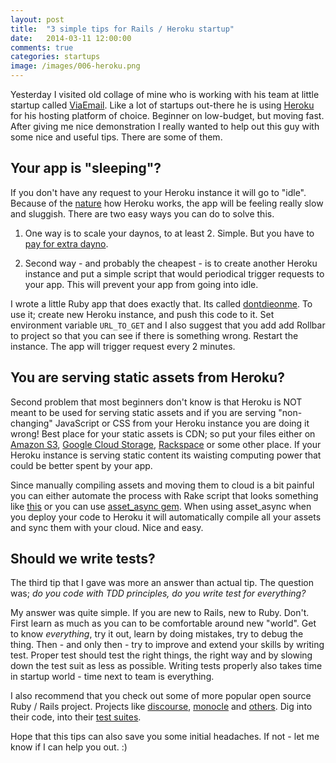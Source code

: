 ```yaml
---
layout: post
title:  "3 simple tips for Rails / Heroku startup"
date:   2014-03-11 12:00:00
comments: true
categories: startups
image: /images/006-heroku.png
---
```


Yesterday I visited old collage of mine who is working with his team at little startup called [ViaEmail](http://www.viaemail.me/). Like a lot of startups out-there he is using [Heroku](http://heroku.com) for his hosting platform of choice. Beginner on low-budget, but moving fast. After giving me nice demonstration I really wanted to help out this guy with some nice and useful tips. There are some of them.

## Your app is "sleeping"?

If you don't have any request to your Heroku instance it will go to "idle". Because of the [nature](https://devcenter.heroku.com/articles/dynos) how Heroku works, the app will be feeling really slow and sluggish. There are two easy ways you can do to solve this.

1. One way is to scale your daynos, to at least 2. Simple. But you have to [pay for extra dayno](https://www.heroku.com/pricing).

2. Second way - and probably the cheapest - is to create another Heroku instance and put a simple script that would periodical trigger requests to your app. This will prevent your app from going into idle.

  I wrote a little Ruby app that does exactly that. Its called [dontdieonme](https://github.com/otobrglez/dontdieonme). To use it; create new Heroku instance, and push this code to it. Set environment variable ```URL_TO_GET``` and I also suggest that you add add Rollbar to project so that you can see if there is something wrong. Restart the instance. The app will trigger request every 2 minutes.

## You are serving static assets from Heroku?

Second problem that most beginners don't know is that Heroku is NOT meant to be used for serving static assets and if you are serving "non-changing" JavaScript or CSS from your Heroku instance you are doing it wrong! Best place for your static assets is CDN; so put your files either on [Amazon S3](http://aws.amazon.com/s3/), [Google Cloud Storage](https://cloud.google.com/products/cloud-storage/), [Rackspace](http://www.rackspace.com/cloud/files/) or some other place. If your Heroku instance is serving static content its waisting computing power that could be better spent by your app.

Since manually compiling assets and moving them to cloud is a bit painful you can either automate the process with Rake script that looks something like [this](https://gist.github.com/otobrglez/1053855) or you can use [asset_async gem](https://github.com/rumblelabs/asset_sync). When using asset_async when you deploy your code to Heroku it will automatically compile all your assets and sync them with your cloud. Nice and easy.

## Should we write tests?

The third tip that I gave was more an answer than actual tip. The question was; *do you code with TDD principles, do you write test for everything?*

My answer was quite simple. If you are new to Rails, new to Ruby. Don't. First learn as much as you can to be comfortable around new "world". Get to know *everything*, try it out, learn by doing mistakes, try to debug the thing. Then - and only then - try to improve and extend your skills by writing test. Proper test should test the right things, the right way and by slowing down the test suit as less as possible. Writing tests properly also takes time in startup world - time next to team is everything.

I also recommend that you check out some of more popular open source Ruby / Rails project. Projects like [discourse](https://github.com/discourse/discourse), [monocle](https://github.com/maccman/monocle) and [others](http://www.opensourcerails.com/). Dig into their code, into their [test suites](https://github.com/discourse/discourse/tree/master/spec/models).


Hope that this tips can also save you some initial headaches. If not - let me know if I can help you out. :)







